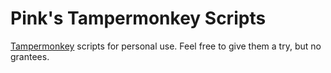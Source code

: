 # Pink's Tampermonkey Scripts

[Tampermonkey](https://www.tampermonkey.net/) scripts for personal use. Feel free to give them a try, but no grantees.
